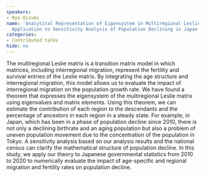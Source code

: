```yaml
---
speakers:
- Ryo Oizumi
name: 'Analytical Representation of Eigensystem in Multiregional Leslie Matrix Model:
  Application to Sensitivity Analysis of Population Declining in Japan'
categories:
- Contributed talks
hide: no
---
```

The multiregional Leslie matrix is a transition matrix model in which matrices, including interregional migration, represent the fertility and survival entries of the Leslie matrix. By integrating the age structure and interregional migration, this model allows us to evaluate the impact of interregional migration on the population growth rate. 
 We have found a theorem that expresses the eigensystem of the multiregional Leslie matrix using eigenvalues and matrix elements. Using this theorem, we can estimate the contribution of each region to the descendants and the percentage of ancestors in each region in a steady state.
  For example, in Japan, which has been in a phase of population decline since 2010, there is not only a declining birthrate and an aging population but also a problem of uneven population movement due to the concentration of the population in Tokyo. A sensitivity analysis based on our analysis results and the national census can clarify the mathematical structure of population decline. In this study, we apply our theory to Japanese governmental statistics from 2010 to 2020 to numerically evaluate the impact of age-specific and regional migration and fertility rates on population decline.



